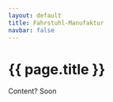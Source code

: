 ```yaml
---
layout: default
title: Fahrstuhl-Manufaktur
navbar: false
---
```


# {{ page.title }}

Content? Soon
